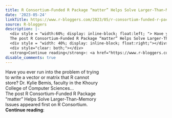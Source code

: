 ```yaml
---
title: R Consortium-Funded R Package “matter” Helps Solve Larger-Than-Memory Issues
date: '2023-05-24'
linkTitle: https://www.r-bloggers.com/2023/05/r-consortium-funded-r-package-matter-helps-solve-larger-than-memory-issues/
source: R-bloggers
description: |-
  <div style = "width:60%; display: inline-block; float:left; "> Have you ever run into the problem of trying to write a vector or matrix that R cannot store? Dr. Kylie Bemis, faculty in the Khoury College of Computer Sciences...<br />
  The post R Consortium-Funded R Package “matter” Helps Solve Larger-Than-Memory Issues appeared first on R Consortium.</div>
  <div style = "width: 40%; display: inline-block; float:right;"></div>
  <div style="clear: both;"></div>
  <strong>Continue reading</strong>: <a href="https://www.r-bloggers.com/2023/05/r-consortium-funded-r-package-matter-helps-solve-larger-than ...
disable_comments: true
---
```

<div style = "width:60%; display: inline-block; float:left; "> Have you ever run into the problem of trying to write a vector or matrix that R cannot store? Dr. Kylie Bemis, faculty in the Khoury College of Computer Sciences...<br />
The post R Consortium-Funded R Package “matter” Helps Solve Larger-Than-Memory Issues appeared first on R Consortium.</div>
<div style = "width: 40%; display: inline-block; float:right;"></div>
<div style="clear: both;"></div>
<strong>Continue reading</strong>: <a href="https://www.r-bloggers.com/2023/05/r-consortium-funded-r-package-matter-helps-solve-larger-than ...